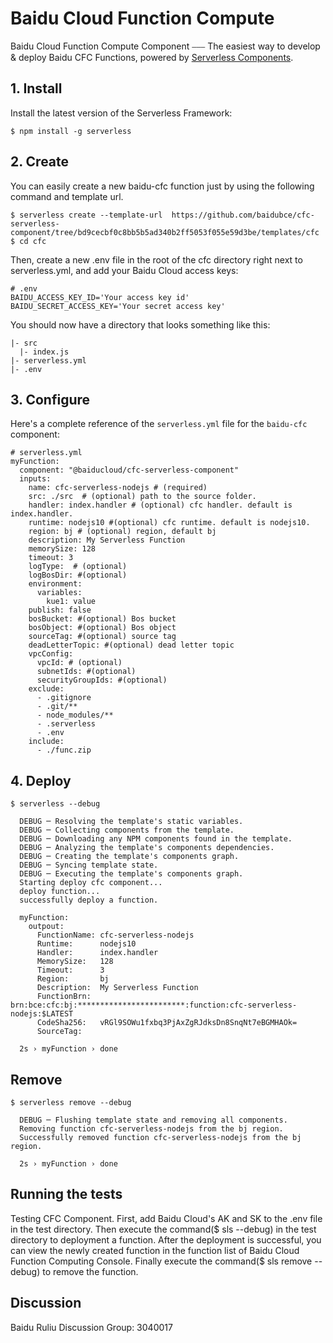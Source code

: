 # Baidu Cloud Function Compute

Baidu Cloud Function Compute Component ⎯⎯⎯ The easiest way to develop & deploy Baidu CFC Functions, powered by [Serverless Components](https://github.com/serverless/components).


## 1. Install

Install the latest version of the Serverless Framework:

```
$ npm install -g serverless
```

## 2. Create

You can easily create a new baidu-cfc function just by using the following command and template url.

```
$ serverless create --template-url  https://github.com/baidubce/cfc-serverless-component/tree/bd9cecbf0c8bb5b5ad340b2ff5053f055e59d3be/templates/cfc
$ cd cfc
```
Then, create a new .env file in the root of the cfc directory right next to serverless.yml, and add your Baidu Cloud access keys:

```
# .env
BAIDU_ACCESS_KEY_ID='Your access key id'
BAIDU_SECRET_ACCESS_KEY='Your secret access key'
```

You should now have a directory that looks something like this:

```
|- src
  |- index.js
|- serverless.yml
|- .env
```

## 3. Configure

Here's a complete reference of the `serverless.yml` file for the `baidu-cfc` component:

```
# serverless.yml
myFunction:
  component: "@baiducloud/cfc-serverless-component"
  inputs:
    name: cfc-serverless-nodejs # (required)
    src: ./src  # (optional) path to the source folder.
    handler: index.handler # (optional) cfc handler. default is index.handler.
    runtime: nodejs10 #(optional) cfc runtime. default is nodejs10.
    region: bj # (optional) region, default bj
    description: My Serverless Function
    memorySize: 128
    timeout: 3
    logType:  # (optional)
    logBosDir: #(optional)
    environment:
      variables:
        kue1: value
    publish: false
    bosBucket: #(optional) Bos bucket
    bosObject: #(optional) Bos object
    sourceTag: #(optional) source tag
    deadLetterTopic: #(optional) dead letter topic
    vpcConfig:
      vpcId: # (optional)
      subnetIds: #(optional)
      securityGroupIds: #(optional)
    exclude:
      - .gitignore
      - .git/**
      - node_modules/**
      - .serverless
      - .env
    include:
      - ./func.zip
```

## 4. Deploy

```
$ serverless --debug

  DEBUG ─ Resolving the template's static variables.
  DEBUG ─ Collecting components from the template.
  DEBUG ─ Downloading any NPM components found in the template.
  DEBUG ─ Analyzing the template's components dependencies.
  DEBUG ─ Creating the template's components graph.
  DEBUG ─ Syncing template state.
  DEBUG ─ Executing the template's components graph.
  Starting deploy cfc component...
  deploy function...
  successfully deploy a function.

  myFunction:
    outpout:
      FunctionName: cfc-serverless-nodejs
      Runtime:      nodejs10
      Handler:      index.handler
      MemorySize:   128
      Timeout:      3
      Region:       bj
      Description:  My Serverless Function
      FunctionBrn:  brn:bce:cfc:bj:************************:function:cfc-serverless-nodejs:$LATEST
      CodeSha256:   vRGl9SOWu1fxbq3PjAxZgRJdksDn8SnqNt7eBGMHAOk=
      SourceTag:

  2s › myFunction › done
```

## Remove

```
$ serverless remove --debug

  DEBUG ─ Flushing template state and removing all components.
  Removing function cfc-serverless-nodejs from the bj region.
  Successfully removed function cfc-serverless-nodejs from the bj region.

  2s › myFunction › done
```

## Running the tests

Testing CFC Component. First, add Baidu Cloud's AK and SK to the .env file in the test directory. Then execute the command($ sls --debug) in the test directory to deployment a function. After the deployment is successful, you can view the newly created function in the function list of Baidu Cloud Function Computing Console. Finally execute the command($ sls remove --debug) to remove the function.

## Discussion

Baidu Ruliu Discussion Group: 3040017
